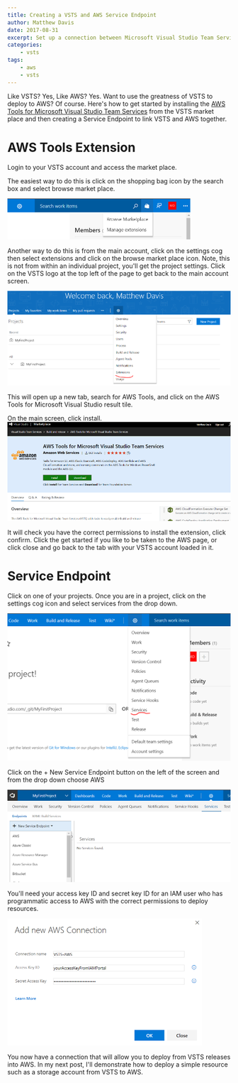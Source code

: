 ```yaml
---
title: Creating a VSTS and AWS Service Endpoint
author: Matthew Davis
date: 2017-08-31
excerpt: Set up a connection between Microsoft Visual Studio Team Services and Amazon Web Services to deploy AWS resources from VSTS
categories: 
    - vsts
tags:
    - aws
    - vsts
---
```


Like VSTS? Yes, Like AWS? Yes. Want to use the greatness of VSTS to deploy to AWS? Of course. Here's how to get started by installing the [AWS Tools for Microsoft Visual Studio Team Services] from the VSTS market place and then creating a Service Endpoint to link VSTS and AWS together.

# AWS Tools Extension

Login to your VSTS account and access the market place.

The easiest way to do this is click on the shopping bag icon by the search box and select browse market place.

![shopping bag by the search bar at the top of the page](/images/vsts-aws-endpoint/market-place-icon.png)

Another way to do this is from the main account, click on the settings cog then select extensions and click on the browse market place icon.
Note, this is not from within an individual project, you'll get the project settings. Click on the VSTS logo at the top left of the page to get back to the main account screen.

![project settings then select extensions](/images/vsts-aws-endpoint/settings-extensions.png)

This will open up a new tab, search for AWS Tools, and click on the AWS Tools for Microsoft Visual Studio result tile.

On the main screen, click install.
![aws tools in the vsts market place](/images/vsts-aws-endpoint/aws-tools-market-place.png)

It will check you have the correct permissions to install the extension, click confirm.
Click the get started if you like to be taken to the AWS page, or click close and go back to the tab with your VSTS account loaded in it.

# Service Endpoint

Click on one of your projects. Once you are in a project, click on the settings cog icon and select services from the drop down.

![project settings then select services](/images/vsts-aws-endpoint/settings-services.png)

Click on the + New Service Endpoint button on the left of the screen and from the drop down choose AWS

![New service endpoint drop down list, aws, azure classic](/images/vsts-aws-endpoint/aws-endpoint.png)

You'll need your access key ID and secret key ID for an IAM user who has programmatic access to AWS with the correct permissions to deploy resources.

![AWS connection settings](/images/vsts-aws-endpoint/aws-connection-settings.png)

You now have a connection that will allow you to deploy from VSTS releases into AWS. In my next post, I'll demonstrate how to deploy a simple resource such as a storage account from VSTS to AWS.

[VSTS market place]: https://marketplace.visualstudio.com/vsts
[AWS Tools for Microsoft Visual Studio Team Services]: https://marketplace.visualstudio.com/items?itemName=AmazonWebServices.aws-vsts-tools